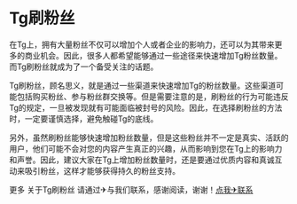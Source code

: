 # Tg刷粉丝

在Tg上，拥有大量粉丝不仅可以增加个人或者企业的影响力，还可以为其带来更多的商业机会。因此，很多人都希望能够通过一些途径来快速增加Tg粉丝数量。而Tg刷粉丝就成为了一个备受关注的话题。

Tg刷粉丝，顾名思义，就是通过一些渠道来快速增加Tg的粉丝数量。这些渠道可能包括购买粉丝、参与粉丝群交换等。但是需要注意的是，刷粉丝的行为可能违反Tg的规定，一旦被发现就有可能面临被封号的风险。因此，在选择刷粉丝的方法时，一定要谨慎选择，避免触碰Tg的底线。

另外，虽然刷粉丝能够快速增加粉丝数量，但是这些粉丝并不一定是真实、活跃的用户，他们可能不会对您的内容产生真正的兴趣，从而影响到您在Tg上的影响力和声誉。因此，建议大家在Tg上增加粉丝数量时，还是要通过优质内容和真诚互动来吸引粉丝，这样才能够获得持久的粉丝支持。

更多 关于Tg刷粉丝 请通过✈与我们联系，感谢阅读，谢谢！[点我✈联系](https://ads.k02.cc)